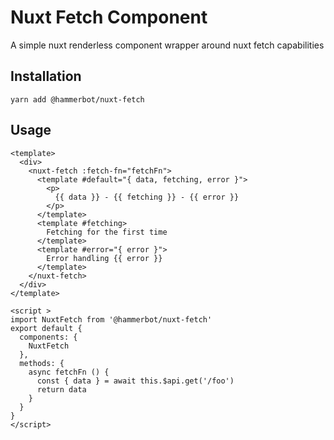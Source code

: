 # Nuxt Fetch Component

A simple nuxt renderless component wrapper around nuxt fetch capabilities

## Installation

```
yarn add @hammerbot/nuxt-fetch
```

## Usage

```vue
<template>
  <div>
    <nuxt-fetch :fetch-fn="fetchFn">
      <template #default="{ data, fetching, error }">
        <p>
          {{ data }} - {{ fetching }} - {{ error }}
        </p>
      </template>
      <template #fetching>
        Fetching for the first time
      </template>
      <template #error="{ error }">
        Error handling {{ error }}
      </template>
    </nuxt-fetch>
  </div>
</template>

<script >
import NuxtFetch from '@hammerbot/nuxt-fetch' 
export default {
  components: {
    NuxtFetch
  },
  methods: {
    async fetchFn () {
      const { data } = await this.$api.get('/foo')
      return data
    }
  }
}
</script>
```
